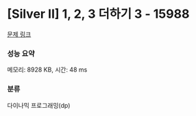 # [Silver II] 1, 2, 3 더하기 3 - 15988 

[문제 링크](https://www.acmicpc.net/problem/15988) 

### 성능 요약

메모리: 8928 KB, 시간: 48 ms

### 분류

다이나믹 프로그래밍(dp)

